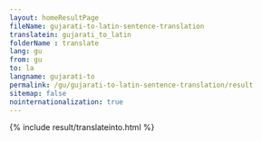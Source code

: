```yaml
---
layout: homeResultPage
fileName: gujarati-to-latin-sentence-translation
translatein: gujarati_to_latin
folderName : translate
lang: gu
from: gu
to: la
langname: gujarati-to
permalink: /gu/gujarati-to-latin-sentence-translation/result
sitemap: false
nointernationalization: true
---
```

{% include result/translateinto.html %}

<script src="/js/result/translation.js" data-foldername="{{page.folderName}}" data-lang="{{page.lang}}"></script>
